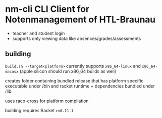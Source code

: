# nm-cli CLI Client for Notenmanagement of HTL-Braunau
- teacher and student login
- supports only viewing data like absences/grades/assessments

## building
`build.sh --target<platform>` currently supports `x86_64-linux` and `x86_64-macosx` (apple silicon should run x86_64 builds as well)

creates folder containing bundled release that has platform specific executable under /bin and racket runtime + dependencies bundled under /lib

uses raco-cross for platform compilation

building requires Racket `>v8.11.1`
